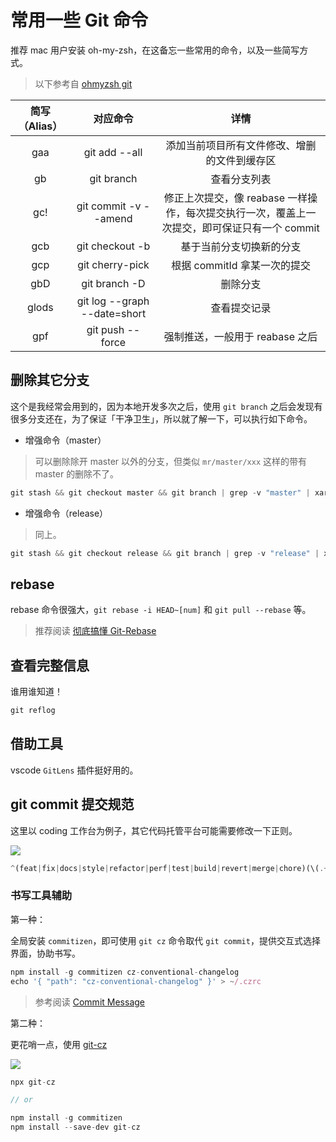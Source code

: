 # 常用一些 Git 命令

推荐 mac 用户安装 oh-my-zsh，在这备忘一些常用的命令，以及一些简写方式。

> 以下参考自 [ohmyzsh git](https://github.com/ohmyzsh/ohmyzsh/tree/master/plugins/git)

| 简写（Alias） |           对应命令           |                                             详情                                             |
| :-----------: | :--------------------------: | :------------------------------------------------------------------------------------------: |
|      gaa      |        git add --all         |                         添加当前项目所有文件修改、增删的文件到缓存区                         |
|      gb       |          git branch          |                                         查看分支列表                                         |
|      gc!      |    git commit -v --amend     | 修正上次提交，像 reabase 一样操作，每次提交执行一次，覆盖上一次提交，即可保证只有一个 commit |
|      gcb      |       git checkout -b        |                                   基于当前分支切换新的分支                                   |
|      gcp      |       git cherry-pick        |                                 根据 commitId 拿某一次的提交                                 |
|      gbD      |        git branch -D         |                                           删除分支                                           |
|     glods     | git log --graph --date=short |                                         查看提交记录                                         |
|      gpf      |       git push --force       |                               强制推送，一般用于 reabase 之后                                |

## 删除其它分支

这个是我经常会用到的，因为本地开发多次之后，使用 `git branch` 之后会发现有很多分支还在，为了保证「干净卫生」，所以就了解一下，可以执行如下命令。

- 增强命令（master）

> 可以删除除开 master 以外的分支，但类似 `mr/master/xxx` 这样的带有 master 的删除不了。

```js
git stash && git checkout master && git branch | grep -v "master" | xargs git branch -D
```

- 增强命令（release）

> 同上。

```js
git stash && git checkout release && git branch | grep -v "release" | xargs git branch -D
```

## rebase

rebase 命令很强大，`git rebase -i HEAD~[num]` 和 `git pull --rebase` 等。

> 推荐阅读 [彻底搞懂 Git-Rebase](http://jartto.wang/2018/12/11/git-rebase/)

## 查看完整信息

谁用谁知道！

```js
git reflog
```

## 借助工具

vscode `GitLens` 插件挺好用的。

## git commit 提交规范

这里以 coding 工作台为例子，其它代码托管平台可能需要修改一下正则。

![](https://img-blog.csdnimg.cn/7f8aa3f2487244efb7fa9177a7cb739e.png)

```js
^(feat|fix|docs|style|refactor|perf|test|build|revert|merge|chore)(\(.+\))?:\s+(.*)#[0-9]+\s+|^(Accept Merge Request)\s+#[0-9]+:\s+(\(.+\s+->\s+.+\))
```

### 书写工具辅助

第一种：

全局安装 `commitizen`，即可使用 `git cz` 命令取代 `git commit`，提供交互式选择界面，协助书写。

```js
npm install -g commitizen cz-conventional-changelog
echo '{ "path": "cz-conventional-changelog" }' > ~/.czrc
```

> 参考阅读 [Commit Message](https://coding.net/help/docs/ci/practice/lint/git-commit.html#install)


第二种：

更花哨一点，使用 [git-cz](https://github.com/streamich/git-cz)

![](https://img-blog.csdnimg.cn/68a9c68bfdb04852aab5263a0030e536.png)

```js
npx git-cz

// or

npm install -g commitizen
npm install --save-dev git-cz
```
